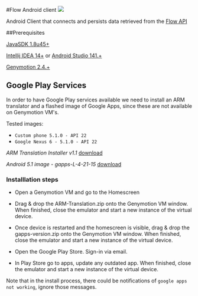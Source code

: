 #Flow Android client ![](https://circleci.com/gh/srmds/Flow-Android-client/tree/master.svg?style=shield&circle-token=982140173ef2b98794c97ed9cfa17d90cddc17bf)

Android Client that connects and persists data retrieved from the [Flow API](https://github.com/srmds/FlowAPI)


##Prerequisites

[JavaSDK 1.8u45+](http://www.oracle.com/technetwork/java/javase/downloads/jdk8-downloads-2133151.html)
	
[Intellij IDEA 14+](https://www.jetbrains.com/idea/)  or [Android Studio 141.+](https://developer.android.com/sdk/index.html)
	
[Genymotion 2.4.+](https://www.genymotion.com)

## Google Play Services

In order to have Google Play services available we need to install an ARM translator and a flashed image of Google Apps, since these are not available on Genymotion VM's.

Tested images: 

- `Custom phone 5.1.0 - API 22`
- `Google Nexus 6 - 5.1.0 - API 22`

*ARM Translation Installer v1.1*
[download](https://www.androidfilehost.com/?fid=23252070760974384)

*Android 5.1 image - gapps-L-4-21-15*
[download](https://www.androidfilehost.com/?fid=96039337900114811)

### Installlation steps

- Open a Genymotion VM and go to the Homescreen
 
- Drag & drop the ARM-Translation.zip onto the Genymotion VM window. When finished,
close the emulator and start a new instance of the virtual device. 
 
- Once device is restarted and the homescreen is visible,
drag & drop the gapps-version.zip onto the Genymotion VM window. When finished,
close the emulator and start a new instance of the virtual device. 
 
- Open the Google Play Store. Sign-in via email.

- In Play Store go to apps, update any outdated app. When finished,
close the emulator and start a new instance of the virtual device. 

Note that in the install process, there could be notifications of `google apps not working`, ignore those messages. 
